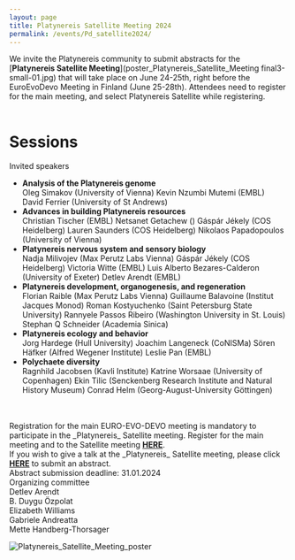 ```yaml
---
layout: page
title: Platynereis Satellite Meeting 2024 
permalink: /events/Pd_satellite2024/
---
```


We invite the Platynereis community to submit abstracts for the [**Platynereis Satellite Meeting**](poster_Platynereis_Satellite_Meeting final3-small-01.jpg) that will take place on June 24-25th, right before the EuroEvoDevo Meeting in Finland (June 25-28th). Attendees need to register for the main meeting, and select Platynereis Satellite while registering. 
<br>
<br>
# Sessions #
  Invited speakers
- **Analysis of the Platynereis genome**<br>
  Oleg Simakov (University of Vienna)
  Kevin Nzumbi Mutemi (EMBL)
  David Ferrier (University of St Andrews)
- **Advances in building Platynereis resources**<br>
  Christian Tischer (EMBL)
  Netsanet Getachew ()
  Gáspár Jékely (COS Heidelberg)
  Lauren Saunders (COS Heidelberg)
  Nikolaos Papadopoulos (University of Vienna)
- **Platynereis nervous system and sensory biology**<br>
  Nadja Milivojev (Max Perutz Labs Vienna)
  Gáspár Jékely (COS Heidelberg)
  Victoria Witte (EMBL)
  Luis Alberto Bezares-Calderon (University of Exeter)
  Detlev Arendt (EMBL)
- **Platynereis development, organogenesis, and regeneration**<br>
  Florian Raible (Max Perutz Labs Vienna)
  Guillaume Balavoine (Institut Jacques Monod)
  Roman Kostyuchenko (Saint Petersburg State University)
  Rannyele Passos Ribeiro (Washington University in St. Louis)
  Stephan Q Schneider (Academia Sinica)
- **Platynereis ecology and behavior**<br>
  Jorg Hardege (Hull University)
  Joachim Langeneck (CoNISMa)
  Sören Häfker (Alfred Wegener Institute)
  Leslie Pan (EMBL)
- **Polychaete diversity**<br>
  Ragnhild Jacobsen (Kavli Institute)
  Katrine Worsaae (University of Copenhagen)
  Ekin Tilic (Senckenberg Research Institute and Natural History Museum)
  Conrad Helm (Georg-August-University Göttingen)
<br>
<br>
Registration for the main EURO-EVO-DEVO meeting is mandatory to participate in the _Platynereis_ Satellite meeting. Register for the main meeting and to the Satellite meeting <a style="font-weight:bold" href='https://www.helsinki.fi/en/conferences/euroevodevo-2024' target="_blank">HERE</a>.
<br>
If you wish to give a talk at the _Platynereis_ Satellite meeting, please click <a style="font-weight:bold" href='https://forms.gle/swKwsBNb8P7VsnTTA' target="_blank">HERE</a> to submit an abstract.
<br>
Abstract submission deadline: 31.01.2024
<br>
Organizing committee <br>
Detlev Arendt <br>
B. Duygu Özpolat <br>
Elizabeth Williams <br>
Gabriele Andreatta <br>
Mette Handberg-Thorsager

![Platynereis_Satellite_Meeting_poster](/events/Platynereis_Satellite_Meeting_poster.png)
